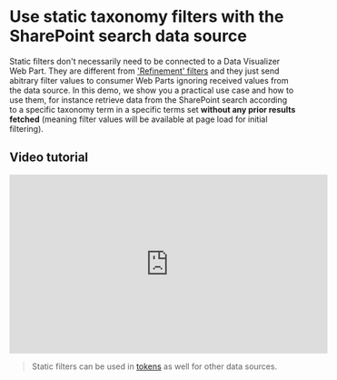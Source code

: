 # Use static taxonomy filters with the SharePoint search data source

Static filters don't necessarily need to be connected to a Data Visualizer Web Part. They are different from ['Refinement' filters](https://aequos-solutions.github.io/modern-data-visualizer/usage/data-filters/#filter-types-static-filter-versus-refiner-filter) and they just send abitrary filter values to consumer Web Parts ignoring received values from the data source. In this demo, we show you a practical use case and how to use them, for instance retrieve data from the SharePoint search according to a specific taxonomy term in a specific terms set **without any prior results fetched** (meaning filter values will be available at page load for initial filtering).

## Video tutorial

<iframe width="560" height="315" src="https://www.youtube.com/embed/udEq2n9bqlo" frameborder="0" allow="accelerometer; autoplay; encrypted-media; gyroscope; picture-in-picture" allowfullscreen></iframe>

> Static filters can be used in [tokens](../usage/data-visualizer/tokens.md) as well for other data sources. 
